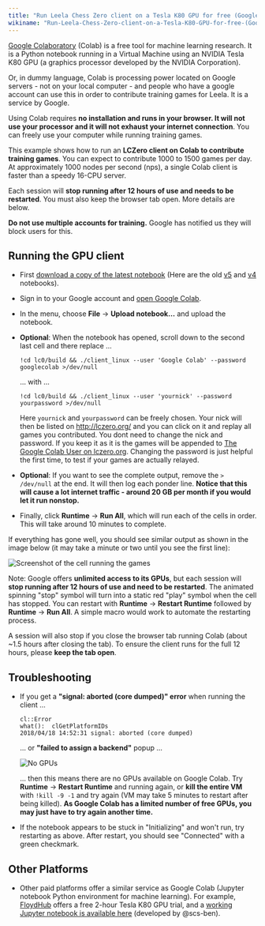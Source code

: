 ```yaml
---
title: "Run Leela Chess Zero client on a Tesla K80 GPU for free (Google Colaboratory)"
wikiname: "Run-Leela-Chess-Zero-client-on-a-Tesla-K80-GPU-for-free-(Google-Colaboratory)"
---
```

[Google Colaboratory](https://colab.research.google.com) (Colab) is a free tool for machine learning research. It is a Python notebook running in a Virtual Machine using an NVIDIA Tesla K80 GPU (a graphics processor developed by the NVIDIA Corporation).

Or, in dummy language, Colab is processing power located on Google servers - not on your local computer - and people who have a google account can use this in order to contribute training games for Leela. It is a service by Google.

Using Colab requires **no installation and runs in your browser. It will not use your processor and it will not exhaust your internet connection**. You can freely use your computer while running training games.

This example shows how to run an **LCZero client on Colab to contribute training games**. You can expect to contribute 1000 to 1500 games per day. At approximately 1000 nodes per second (nps), a single Colab client is faster than a speedy 16-CPU server.

Each session will **stop running after 12 hours of use and needs to be restarted**. You must also keep the browser tab open. More details are below.

**Do not use multiple accounts for training.** Google has notified us they will block users for this.

## Running the GPU client
* First [download a copy of the latest notebook](https://cdn.discordapp.com/attachments/427066771627966466/508693534547771441/lc0_v6.ipynb)
(Here are the old [v5](https://cdn.discordapp.com/attachments/427066771627966466/501185896511438860/lc0_v5.ipynb) and [v4](https://cdn.discordapp.com/attachments/425419999096733706/474576119996219402/lc0_v4.ipynb) notebooks).
* Sign in to your Google account and [open Google Colab](https://colab.research.google.com/notebooks/welcome.ipynb).
* In the menu, choose **File** -> **Upload notebook…** and upload the notebook.
* **Optional**: When the notebook has opened, scroll down to the second last cell and there replace ...

  `!cd lc0/build && ./client_linux --user 'Google Colab' --password googlecolab >/dev/null`

  ... with ...

  `!cd lc0/build && ./client_linux --user 'yournick' --password yourpassword >/dev/null`

  Here `yournick` and `yourpassword` can be freely chosen. Your nick will then be listed on http://lczero.org/ and you can click on it and replay all games you contributed. You dont need to change the nick and password. If you keep it as it is the games will be appended to [The Google Colab User on lczero.org](http://lczero.org/user/Google%20Colab). Changing the password is just helpful the first time, to test if your games are actually relayed.
  
* **Optional**: If you want to see the complete output, remove the `> /dev/null` at the end. It will then log each ponder line. **Notice that this will cause a lot internet traffic - around 20 GB per month if you would let it run nonstop.**

* Finally, click **Runtime** -> **Run All**, which will run each of the cells in order. This will take around 10 minutes to complete.

If everything has gone well, you should see similar output as shown in the image below (it may take a minute or two until you see the first line):

![Screenshot of the cell running the games](https://i.imgur.com/JScyZEh.png)

Note: Google offers **unlimited access to its GPUs**, but each session will **stop running after 12 hours of use and need to be restarted**. The animated spinning "stop" symbol will turn into a static red "play" symbol when the cell has stopped. You can restart with **Runtime** -> **Restart Runtime** followed by **Runtime** -> **Run All**. A simple macro would work to automate the restarting process. 

A session will also stop if you close the browser tab running Colab (about ~1.5 hours after closing the tab). To ensure the client runs for the full 12 hours, please **keep the tab open**.

## Troubleshooting

* If you get a **"signal: aborted (core dumped)" error** when running the client ...

  ```
  cl::Error
  what():  clGetPlatformIDs
  2018/04/18 14:52:31 signal: aborted (core dumped)
  ```

  ... or **"failed to assign a backend"** popup ...

  ![No GPUs](https://i.imgur.com/n3RQOga.png)

  ... then this means there are no GPUs available on Google Colab. Try **Runtime** -> **Restart Runtime** and running again, or **kill the entire VM** with `!kill -9 -1` and try again (VM may take 5 minutes to restart after being killed). **As Google Colab has a limited number of free GPUs, you may just have to try again another time.**

* If the notebook appears to be stuck in "Initializing" and won't run, try restarting as above. After restart, you should see "Connected" with a green checkmark.

## Other Platforms
 * Other paid platforms offer a similar service as Google Colab (Jupyter notebook Python environment for machine learning). For example, [FloydHub](https://www.floydhub.com/) offers a free 2-hour Tesla K80 GPU trial, and a [working Jupyter notebook is available here](https://drive.google.com/open?id=1c0rxfB5r-5-JhfNAjJfvjDFBSVYIFOq7) (developed by @scs-ben).